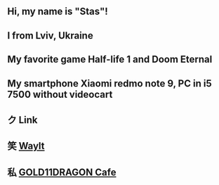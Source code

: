 ## Hi, my name is "Stas"!

## I from Lviv, Ukraine

## My favorite game Half-life 1 and Doom Eternal
## My smartphone Xiaomi redmo note 9, PC in i5 7500 without videocart
## ク Link
## 笑 [**Waylt**](https://discord.gg/MPkmBtnA3S)
## 私 [**GOLD11DRAGON Cafe**](https://t.me/YourFavoriteCafe)
